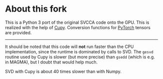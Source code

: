 # About this fork

This is a Python 3 port of the original SVCCA code onto the GPU. This is
realized with the help of [Cupy](https://github.com/cupy/cupy/). Conversion
functions for [PyTorch](https://github.com/pytorch/pytorch) tensors are
provided.

---

It should be noted that this code will **not** run faster than the CPU
implementation, since the runtime is dominated by calls to SVD. The `gesvd`
routine used by Cupy is slower (but more precise) than `gsedd` (which is e.g. in
MAGMA), but I doubt that would help much.

SVD with Cupy is about 40 times slower than with Numpy.
